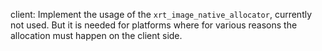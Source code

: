client: Implement the usage of the `xrt_image_native_allocator`, currently not
used. But it is needed for platforms where for various reasons the allocation
must happen on the client side.
